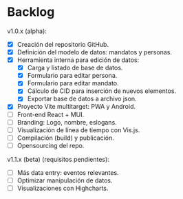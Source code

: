 # Backlog 

v1.0.x (alpha):  
  - [x] Creación del repositorio GitHub.  
  - [x] Definición del modelo de datos: mandatos y personas.  
  - [x] Herramienta interna para edición de datos:  
    - [x] Carga y listado de base de datos.  
    - [x] Formulario para editar persona.  
    - [x] Formulario para editar mandato.  
    - [x] Cálculo de CID para inserción de nuevos elementos.  
    - [x] Exportar base de datos a archivo json.  
  - [x] Proyecto Vite multitarget: PWA y Android.  
  - [ ] Front-end React + MUI.  
  - [ ] Branding: Logo, nombre, eslogans.  
  - [ ] Visualización de línea de tiempo con Vis.js.  
  - [ ] Compilación (build) y publicación.  
  - [ ] Opensourcing del repo.  

v1.1.x (beta) (requisitos pendientes):
  - [ ] Más data entry: eventos relevantes.  
  - [ ] Optimizar manipulación de datos.  
  - [ ] Visualizaciones con Highcharts.  
